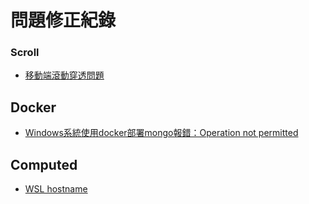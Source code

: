 # 問題修正紀錄

### Scroll
- [移動端滾動穿透問題](https://github.com/pod4g/tool/wiki/%E7%A7%BB%E5%8A%A8%E7%AB%AF%E6%BB%9A%E5%8A%A8%E7%A9%BF%E9%80%8F%E9%97%AE%E9%A2%98)

## Docker
- [Windows系統使用docker部署mongo報錯：Operation not permitted](https://www.twblogs.net/a/5d5e9ebfbd9eee5327fdb364)

## Computed
- [WSL hostname](https://www.codewrecks.com/post/general/wsl-hostname/)